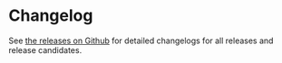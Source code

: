 # Changelog
See [the releases on Github](https://github.com/foosel/OctoPrint/releases) for detailed changelogs for all releases
and release candidates.
